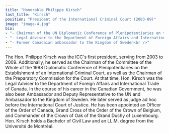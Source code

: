 ```yaml
---
title: "Honorable Philippe Kirsch"
last_title: "Kirsch"
position: "President of the International Criminal Court (2003-09)"
image: "image-4.jpg"
bio: 
- "- Chairman of the UN Diplomatic Conference of Plenipotentiaries on the Establishment of the International Criminal Court (1999-2002)<br />"
- "- Legal Advisor to the Department of Foreign Affairs and International Trade of Canada Ambassador and Deputy Representative to the UN (1988 – 1992)<br />"
- "- Former Canadaian ambassador to the Kingdom of Sweden<br />" 	
---
```

The Hon. Philippe Kirsch was the ICC's first president, serving from 2003 to 2009. Additionally, he served as the Chairman of the Committee of the Whole of the 1998 Diplomatic Conference of Plenipotentiaries on the Establishment of an International Criminal Court, as well as the Chairman of the Preparatory Commission for the Court. At that time, Hon. Kirsch was the Legal Adviser to the Department of Foreign Affairs and International Trade of Canada. In the course of his career in the Canadian Government, he was also been Ambassador and Deputy Representative to the UN and Ambassador to the Kingdom of Sweden. He later served as judge ad hoc before the International Court of Justice. He has been appointed an Officer of the Order of Canada, Grand Cross of the Order of the Crown of Belgium, and Commander of the Crown of Oak of the Grand Duchy of Luxembourg. Hon. Kirsch holds a Bachelor of Civil Law and an LL.M. degree from the Université de Montréal.